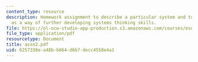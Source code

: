 ```yaml
---
content_type: resource
description: Homework assignment to describe a particular system and to use that system
  as a way of further developing systems thinking skills.
file: https://ol-ocw-studio-app-production.s3.amazonaws.com/courses/esd-04j-frameworks-and-models-in-engineering-systems-engineering-system-design-spring-2007/6257338ea48bb664d6b7decc4558e4a1_assn2.pdf
file_type: application/pdf
resourcetype: Document
title: assn2.pdf
uid: 6257338e-a48b-b664-d6b7-decc4558e4a1
---
```

